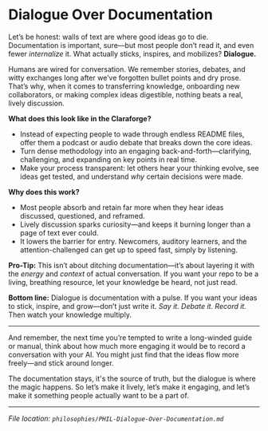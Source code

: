 # Dialogue Over Documentation

Let’s be honest: walls of text are where good ideas go to die. Documentation is important, sure—but most people don’t read it, and even fewer *internalize* it. What actually sticks, inspires, and mobilizes? **Dialogue.**

Humans are wired for conversation. We remember stories, debates, and witty exchanges long after we’ve forgotten bullet points and dry prose. That’s why, when it comes to transferring knowledge, onboarding new collaborators, or making complex ideas digestible, nothing beats a real, lively discussion.

**What does this look like in the Claraforge?**

* Instead of expecting people to wade through endless README files, offer them a podcast or audio debate that breaks down the core ideas.
* Turn dense methodology into an engaging back-and-forth—clarifying, challenging, and expanding on key points in real time.
* Make your process transparent: let others hear your thinking evolve, see ideas get tested, and understand *why* certain decisions were made.

**Why does this work?**

* Most people absorb and retain far more when they hear ideas discussed, questioned, and reframed.
* Lively discussion sparks curiosity—and keeps it burning longer than a page of text ever could.
* It lowers the barrier for entry. Newcomers, auditory learners, and the attention-challenged can get up to speed fast, simply by listening.

**Pro-Tip:**
This isn’t about ditching documentation—it’s about layering it with the *energy* and *context* of actual conversation. If you want your repo to be a living, breathing resource, let your knowledge be heard, not just read.

**Bottom line:**
Dialogue is documentation with a pulse. If you want your ideas to stick, inspire, and grow—don’t just write it. *Say it. Debate it. Record it.* Then watch your knowledge multiply.

---
And remember, the next time you’re tempted to write a long-winded guide or manual, think about how much more engaging it would be to record a conversation with your AI. You might just find that the ideas flow more freely—and stick around longer.

The documentation stays, it's the source of truth, but the dialogue is where the magic happens. So let’s make it lively, let’s make it engaging, and let’s make it something people actually want to be a part of.

---

*File location: `philosophies/PHIL-Dialogue-Over-Documentation.md`*
